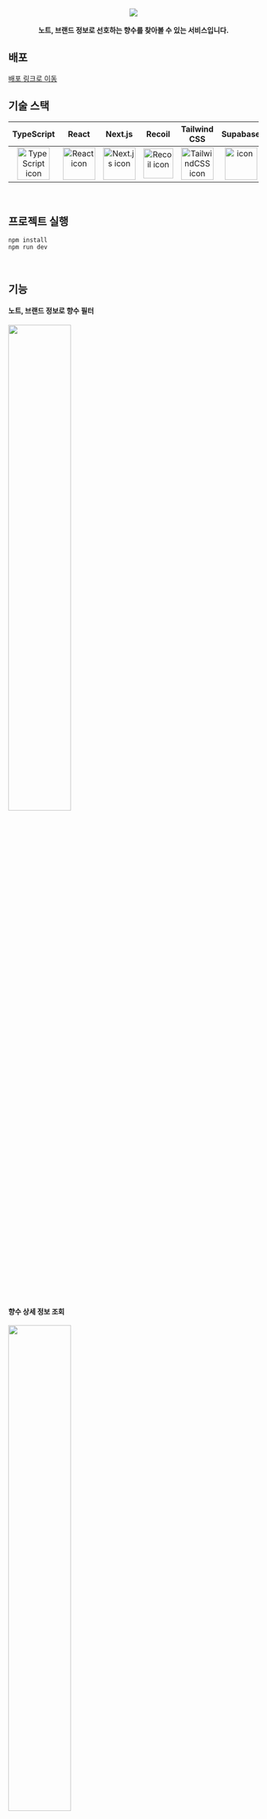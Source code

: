 <br />
<p align="center">
  <img src="https://github.com/seonnn/perfume-search-project/assets/90498108/46a23f1b-3940-4e3e-8f83-2b3f16eaca09" style="padding: 0; margin:0;">
  <br />
  <br />
  <b>노트, 브랜드 정보로 선호하는 향수를 찾아볼 수 있는 서비스입니다.</b>
</p>


## 배포

[배포 링크로 이동](https://perfume-search-project.vercel.app/)
<br />


## 기술 스택

| TypeScript | React | Next.js | Recoil | Tailwind<br>CSS | Supabase |
| :---: | :---: | :---: | :---: | :---: | :---: |
| <img src="https://user-images.githubusercontent.com/65848374/212696094-a7269472-2be7-49c3-9911-508d8e740710.svg" alt="TypeScript icon" width="65" height="65" /> | <img src="https://user-images.githubusercontent.com/65848374/212695846-dde59eaf-ccea-41bd-9189-0dfde6ff11ae.svg" alt="React icon" width="65" height="65" /> | <img src="https://user-images.githubusercontent.com/65848374/212695324-65df1b52-bf0f-4fe3-b91d-ee7c84f6a2a6.svg" alt="Next.js icon" width="65" height="65" /> | <img src="https://github.com/seonnn/perfume-search-project/assets/90498108/9e431e2c-74fe-4e29-b22b-dc941359d008" alt="Recoil icon" width="60" height="60" /> | <img src="https://github.com/seonnn/perfume-search-project/assets/90498108/c0af9084-611d-4034-a514-d4da8a6b2f61" alt="TailwindCSS icon" width="65" height="65" /> | <img src="https://github.com/seonnn/perfume-search-project/assets/90498108/f47e57fc-b9dc-4fc0-a932-ddc459fe48f3" alt="icon" width="65" height="65" />
<br />


## 프로젝트 실행
```
npm install
npm run dev
```
<br />


## 기능
#### 노트, 브랜드 정보로 향수 필터
<img src="https://github.com/seonnn/perfume-search-project/assets/90498108/305d19c0-7c67-4f5a-bd54-4b6a6947671c" width="50%" height="50%" />
<br />

#### 향수 상세 정보 조회
<img src="https://github.com/seonnn/perfume-search-project/assets/90498108/9457f505-6171-499b-bcec-a53a39ac3ec5" width="50%" height="50%" />
<br />

#### 반응형 디자인
<table>
  <tr>
    <td><img src="https://github.com/seonnn/perfume-search-project/assets/90498108/bc85e054-ada1-473e-93fe-695d1ced1f79" /></td>
    <td><img src="https://github.com/seonnn/perfume-search-project/assets/90498108/892b1f88-e13e-4dd5-9120-1445b31592c8" /></td>
    <td><img src="https://github.com/seonnn/perfume-search-project/assets/90498108/3f5fd2da-425c-411c-86e6-decaae0766ad" /></td>
  </tr>
  <tr>
    <td colspan="3" align="center"><b>태블릿</b></td>
  </tr>
  <tr>
    <td align="center"><img src="https://github.com/seonnn/perfume-search-project/assets/90498108/a640ba91-8f21-4e8f-bd6a-431aa79be5b7" width="60%" height="60%" /></td>
    <td align="center"><img src="https://github.com/seonnn/perfume-search-project/assets/90498108/acd7db33-10ad-4480-9bda-08a332d37870" width="60%" height="60%" /></td>
    <td align="center"><img src="https://github.com/seonnn/perfume-search-project/assets/90498108/9a7b45ac-4a82-4dcf-886d-90fd20146ef8" width="60%" height="60%" /></td>
  </tr>
  <tr>
    <td colspan="3" align="center"><b>모바일</b></td>
  </tr>
</table>

